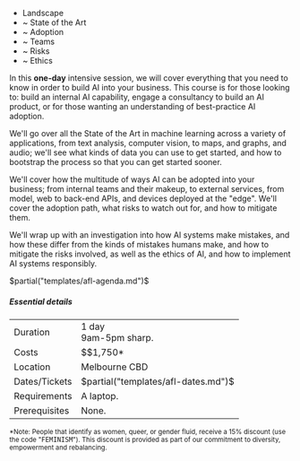 <ul class="summary">
  <li>Landscape</li>
  <li>~&nbsp;State of the Art</li>
  <li>~&nbsp;Adoption</li>
  <li>~&nbsp;Teams</li>
  <li>~&nbsp;Risks</li>
  <li>~&nbsp;Ethics</li>
</ul>

<p> In this <b>one-day</b> intensive session, we will cover everything that you need
to know in order to build AI into your business. This course is for those
looking to: build an internal AI capability, engage a consultancy to build
an AI product, or for those wanting an understanding of best-practice AI
adoption.</p>

<p> We'll go over all the State of the Art in machine learning across a
variety of applications, from text analysis, computer vision, to maps, and
graphs, and audio; we'll see what kinds of data you can use to get started,
and how to bootstrap the process so that you can get started sooner. </p>

<p> We'll cover how the multitude of ways AI can be adopted into your
business; from internal teams and their makeup, to external services, from
model, web to back-end APIs, and devices deployed at the "edge". We'll cover
the adoption path, what risks to watch out for, and how to mitigate them. </p>

<p> We'll wrap up with an investigation into how AI systems make mistakes, and
how these differ from the kinds of mistakes humans make, and how to mitigate
the risks involved, as well as the ethics of AI, and how to implement AI
systems responsibly. </p>

$partial("templates/afl-agenda.md")$

<h5>Essential details</h5>
<table class="details" boder="0" cellspacing="0">
<tr>  <td class="item">  Duration </td>
      <td class="value"> 1 day
      <br /> 9am-5pm sharp. </td>
</tr>
<tr>  <td class="item">  Costs    </td>
      <td class="value"> 
        $$1,750*
      </td>
</tr>
<tr>  <td class="item">  Location </td>
      <td class="value"> Melbourne CBD  </td>
</tr>
<tr>  <td class="item">  Dates/Tickets </td>
      <td class="value"> 
        $partial("templates/afl-dates.md")$
      </td>
</tr>
<tr>  <td class="item">  Requirements </td>
      <td class="value"> 
      A laptop.
      </td>
</tr>
<tr> <td class="item"> Prerequisites </td>
     <td class="value">
     None.
     </td>
</table>

<p> <small>
  *Note: People that identify as women, queer, or gender fluid, receive a 15%
  discount (use the code "<tt>FEMINISM</tt>"). This discount is provided as
  part of our commitment to diversity, empowerment and rebalancing.
  </small>
</p>

